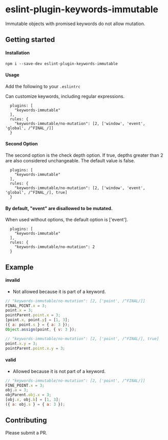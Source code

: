 # eslint-plugin-keywords-immutable
Immutable objects with promised keywords do not allow mutation.

## Getting started

#### Installation
`npm i --save-dev eslint-plugin-keywords-immutable`

#### Usage
Add the following to your `.eslintrc`

Can customize keywords, including regular expressions.

```
  plugins: [
    "keywords-immutable"
  ],
  rules: {
    "keywords-immutable/no-mutation": [2, ['window', 'event', 'global', /^FINAL_/]]
  }
```

#### Second Option

The second option is the check depth option. If true, depths greater than 2 are also considered unchangeable. The default value is false.

```
  plugins: [
    "keywords-immutable"
  ],
  rules: {
    "keywords-immutable/no-mutation": [2, ['window', 'event', 'global', /^FINAL_/], true]
  }
```

#### By default, "event" are disallowed to be mutated.
When used without options, the default option is ['event'].
```
  plugins: [
    "keywords-immutable"
  ],
  rules: {
    "keywords-immutable/no-mutation": 2
  }
```



## Example

#### invalid

* Not allowed because it is part of a keyword.

```js
// "keywords-immutable/no-mutation": [2, ['point', /^FINAL/]]
FINAL_POINT.x = 3;
point.x = 3;
pointParent.point.x = 3;
[point.x, point.y] = [1, 3];
({ a: point.s } = { a: 3 });
Object.assign(point, { v: 3 });

// "keywords-immutable/no-mutation": [2, ['point', /^FINAL/], true]
point.x.y = 3;
pointParent.point.x.y = 3;

```

#### valid
* Allowed because it is not part of a keyword.

```js
// "keywords-immutable/no-mutation": [2, ['point', /^FINAL/]]
FINE_POINT.x = 3;
obj.a = 3;
objParent.obj.x = 3;
[obj.x, obj.b] = [1, 3];
({ a: obj.s } = { a: 3 });
```

## Contributing
Please submit a PR.
